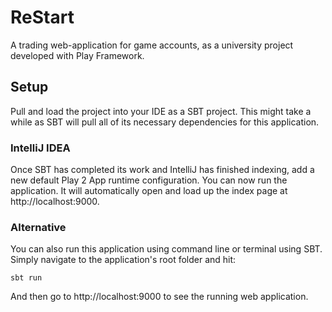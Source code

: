 # ReStart
A trading web-application for game accounts, as a university project developed with Play Framework.

## Setup
Pull and load the project into your IDE as a SBT project. This might take a while as SBT will pull all of its necessary dependencies for this application.

### IntelliJ IDEA
Once SBT has completed its work and IntelliJ has finished indexing, add a new default Play 2 App runtime configuration. You can now run the application. It will automatically open and load up the index page at http://localhost:9000.

### Alternative
You can also run this application using command line or terminal using SBT. Simply navigate to the application's root folder and hit:

```
sbt run
```

And then go to http://localhost:9000 to see the running web application.